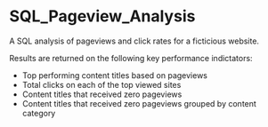# SQL_Pageview_Analysis

A SQL analysis of pageviews and click rates for a ficticious website. 

Results are returned on the following key performance indictators:
- Top performing content titles based on pageviews
- Total clicks on each of the top viewed sites
- Content titles that received zero pageviews
- Content titles that received zero pageviews grouped by content category
